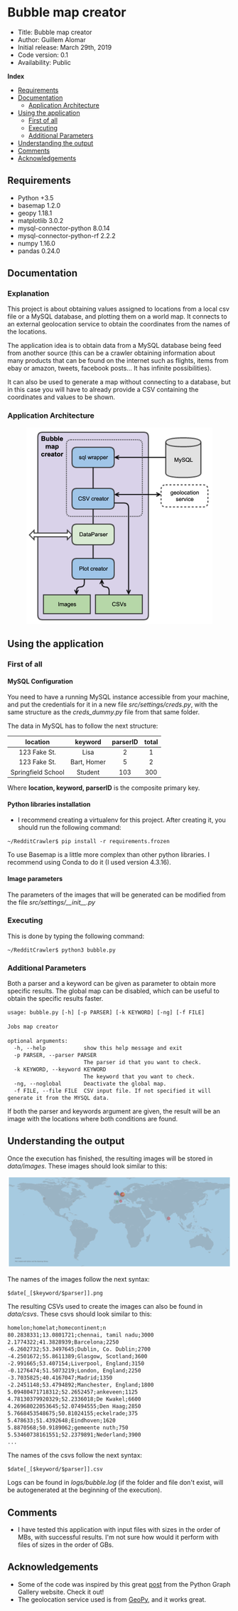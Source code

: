 # Bubble map creator

*    Title: Bubble map creator     
*    Author: Guillem Alomar
*    Initial release: March 29th, 2019                     
*    Code version: 0.1                         
*    Availability: Public     

**Index**
* [Requirements](#requirements)
* [Documentation](#documentation)
    * [Application Architecture](#application-architecture)
* [Using the application](#using-the-application)
    * [First of all](#first-of-all)
    * [Executing](#executing)
    * [Additional Parameters](#additional-parameters)
* [Understanding the output](#understanding-the-output)
* [Comments](#comments)
* [Acknowledgements](#acknowledgements)

## Requirements

- Python +3.5
- basemap 1.2.0
- geopy 1.18.1
- matplotlib 3.0.2
- mysql-connector-python 8.0.14
- mysql-connector-python-rf 2.2.2
- numpy 1.16.0
- pandas 0.24.0

## Documentation

### Explanation

This project is about obtaining values assigned to locations from a local csv file or a MySQL database, and plotting them on a world map. It connects to an external geolocation service to obtain the coordinates from the names of the locations.

The application idea is to obtain data from a MySQL database being feed from another source (this can be a crawler obtaining information about many products that can be found on the internet such as flights, items from ebay or amazon, tweets, facebook posts... It has infinite possibilities).

It can also be used to generate a map without connecting to a database, but in this case you will have to already provide a CSV containing the coordinates and values to be shown.

### Application Architecture

<p align="center"><img src="Documentation/Diagram.png" width="420"></p>

## Using the application

### First of all

#### MySQL Configuration

You need to have a running MySQL instance accessible from your machine, and put the credentials for it in a new file _src/settings/creds.py_, with the same structure as the _creds_dummy.py_ file from that same folder.

The data in MySQL has to follow the next structure:

|      location      |   keyword   | parserID | total |
|:------------------:|:-----------:|:--------:|:-----:|
|    123 Fake St.    |     Lisa    |     2    |   1   |
|    123 Fake St.    | Bart, Homer |     5    |   2   |
| Springfield School |   Student   |    103   |  300  |

Where **location, keyword, parserID** is the composite primary key.

#### Python libraries installation

- I recommend creating a virtualenv for this project. After creating it, you should run the following command:
```
~/RedditCrawler$ pip install -r requirements.frozen
```

To use Basemap is a little more complex than other python libraries.
I recommend using Conda to do it (I used version 4.3.16).

#### Image parameters

The parameters of the images that will be generated can be modified from the file _src/settings/\_\_init\_\_.py_

### Executing

This is done by typing the following command:
```
~/RedditCrawler$ python3 bubble.py
```

### Additional Parameters

Both a parser and a keyword can be given as parameter to obtain more specific results.
The global map can be disabled, which can be useful to obtain the specific results faster.

```
usage: bubble.py [-h] [-p PARSER] [-k KEYWORD] [-ng] [-f FILE]

Jobs map creator

optional arguments:
  -h, --help            show this help message and exit
  -p PARSER, --parser PARSER
                        The parser id that you want to check.
  -k KEYWORD, --keyword KEYWORD
                        The keyword that you want to check.
  -ng, --noglobal       Deactivate the global map.
  -f FILE, --file FILE  CSV input file. If not specified it will generate it from the MYSQL data.
 ```
 
 If both the parser and keywords argument are given, the result will be an image with the locations where both conditions are found.
 
 ## Understanding the output
 
Once the execution has finished, the resulting images will be stored in _data/images_. These images should look similar to this:
 
![alt text][logo2]

[logo2]: Documentation/ImageExample.png "Application Architecture"

The names of the images follow the next syntax:

```
$date[_[$keyword/$parser]].png
```

The resulting CSVs used to create the images can also be found in _data/csvs_. These csvs should look similar to this:

```
homelon;homelat;homecontinent;n
80.2838331;13.0801721;chennai, tamil nadu;3000
2.1774322;41.3828939;Barcelona;2250
-6.2602732;53.3497645;Dublin, Co. Dublin;2700
-4.2501672;55.8611389;Glasgow, Scotland;3600
-2.991665;53.407154;Liverpool, England;3150
-0.1276474;51.5073219;London, England;2250
-3.7035825;40.4167047;Madrid;1350
-2.2451148;53.4794892;Manchester, England;1800
5.09480471718312;52.2652457;ankeveen;1125
4.78130379920329;52.2336018;De Kwakel;6600
4.26968022053645;52.07494555;Den Haag;2850
5.7668453548675;50.81024155;eckelrade;375
5.478633;51.4392648;Eindhoven;1620
5.8870568;50.9189062;gemeente nuth;750
5.53460738161551;52.2379891;Nederland;3900
...
```

The names of the csvs follow the next syntax:

```
$date[_[$keyword/$parser]].csv
```

Logs can be found in _logs/bubble.log_ (if the folder and file don't exist, will be autogenerated at the beginning of the execution).

## Comments

- I have tested this application with input files with sizes in the order of MBs, with successful results. I'm not sure how would it perform with files of sizes in the order of GBs.

## Acknowledgements

- Some of the code was inspired by this great [post](https://python-graph-gallery.com/315-a-world-map-of-surf-tweets/) from the Python Graph Gallery website. Check it out!
- The geolocation service used is from [GeoPy](https://geopy.readthedocs.io/en/stable/), and it works great.
